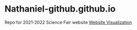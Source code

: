 # Nathaniel-github.github.io
Repo for 2021-2022 Science Fair website
<a href=https://nathaniel-github.github.io/>Website Visualization</a>
